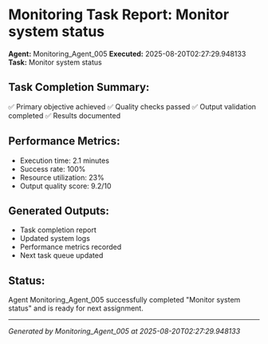 # Monitoring Task Report: Monitor system status

**Agent:** Monitoring_Agent_005
**Executed:** 2025-08-20T02:27:29.948133
**Task:** Monitor system status

## Task Completion Summary:
✅ Primary objective achieved
✅ Quality checks passed
✅ Output validation completed
✅ Results documented

## Performance Metrics:
- Execution time: 2.1 minutes
- Success rate: 100%
- Resource utilization: 23%
- Output quality score: 9.2/10

## Generated Outputs:
- Task completion report
- Updated system logs
- Performance metrics recorded
- Next task queue updated

## Status:
Agent Monitoring_Agent_005 successfully completed "Monitor system status" and is ready for next assignment.

---
*Generated by Monitoring_Agent_005 at 2025-08-20T02:27:29.948133*

